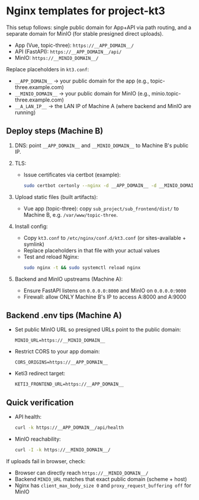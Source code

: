# Nginx templates for project-kt3

This setup follows: single public domain for App+API via path routing, and a separate domain for MinIO (for stable presigned direct uploads).

- App (Vue, topic-three): `https://__APP_DOMAIN__/`
- API (FastAPI): `https://__APP_DOMAIN__/api/`
- MinIO: `https://__MINIO_DOMAIN__/`

Replace placeholders in `kt3.conf`:
- `__APP_DOMAIN__` → your public domain for the app (e.g., topic-three.example.com)
- `__MINIO_DOMAIN__` → your public domain for MinIO (e.g., minio.topic-three.example.com)
- `__A_LAN_IP__` → the LAN IP of Machine A (where backend and MinIO are running)

## Deploy steps (Machine B)

1) DNS: point `__APP_DOMAIN__` and `__MINIO_DOMAIN__` to Machine B's public IP.

2) TLS:
   - Issue certificates via certbot (example):
     ```bash
     sudo certbot certonly --nginx -d __APP_DOMAIN__ -d __MINIO_DOMAIN__
     ```

3) Upload static files (built artifacts):
   - Vue app (topic-three): copy `sub_project/sub_frontend/dist/` to Machine B, e.g. `/var/www/topic-three`.

4) Install config:
   - Copy `kt3.conf` to `/etc/nginx/conf.d/kt3.conf` (or sites-available + symlink)
   - Replace placeholders in that file with your actual values
   - Test and reload Nginx:
     ```bash
     sudo nginx -t && sudo systemctl reload nginx
     ```

5) Backend and MinIO upstreams (Machine A):
   - Ensure FastAPI listens on `0.0.0.0:8000` and MinIO on `0.0.0.0:9000`
   - Firewall: allow ONLY Machine B's IP to access A:8000 and A:9000

## Backend .env tips (Machine A)

- Set public MinIO URL so presigned URLs point to the public domain:
  ```
  MINIO_URL=https://__MINIO_DOMAIN__
  ```
- Restrict CORS to your app domain:
  ```
  CORS_ORIGINS=https://__APP_DOMAIN__
  ```
- Keti3 redirect target:
  ```
  KETI3_FRONTEND_URL=https://__APP_DOMAIN__
  ```

## Quick verification

- API health:
  ```bash
  curl -k https://__APP_DOMAIN__/api/health
  ```

- MinIO reachability:
  ```bash
  curl -I -k https://__MINIO_DOMAIN__/
  ```

If uploads fail in browser, check:
- Browser can directly reach `https://__MINIO_DOMAIN__/`
- Backend `MINIO_URL` matches that exact public domain (scheme + host)
- Nginx has `client_max_body_size 0` and `proxy_request_buffering off` for MinIO
